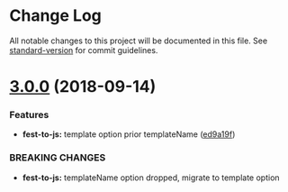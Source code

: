 # Change Log

All notable changes to this project will be documented in this file. See [standard-version](https://github.com/conventional-changelog/standard-version) for commit guidelines.

<a name="3.0.0"></a>
# [3.0.0](https://github.com/apoleshchuk/enb-fest/compare/v2.0.0...v3.0.0) (2018-09-14)


### Features

* **fest-to-js:** template option prior templateName ([ed9a19f](https://github.com/apoleshchuk/enb-fest/commit/ed9a19f))


### BREAKING CHANGES

* **fest-to-js:** templateName option dropped, migrate to template option
